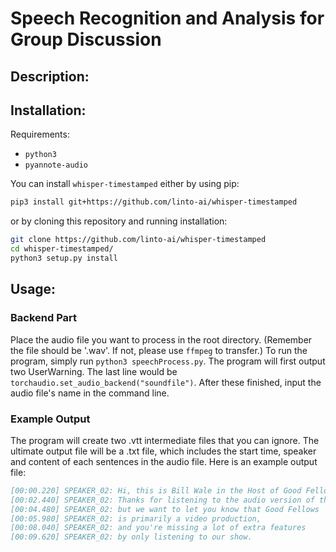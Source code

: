 # Speech Recognition and Analysis for Group Discussion

## Description:


## Installation:
Requirements:
* `python3`
* `pyannote-audio`

You can install `whisper-timestamped` either by using pip:
```bash
pip3 install git+https://github.com/linto-ai/whisper-timestamped
```

or by cloning this repository and running installation:
```bash
git clone https://github.com/linto-ai/whisper-timestamped
cd whisper-timestamped/
python3 setup.py install
```

## Usage:
### Backend Part
Place the audio file you want to process in the root directory. (Remember the file should be '.wav'. If not, please use `ffmpeg` to transfer.)
To run the program, simply run `python3 speechProcess.py`. The program will first output two UserWarning. The last line would be `  torchaudio.set_audio_backend("soundfile")`. After these finished, input the audio file's name in the command line.
### Example Output
The program will create two .vtt intermediate files that you can ignore. The ultimate output file will be a .txt file, which includes the start time, speaker and content of each sentences in the audio file. Here is an example output file:
```bibtex
[00:00.220] SPEAKER_02: Hi, this is Bill Wale in the Host of Good Fellows. 
[00:02.440] SPEAKER_02: Thanks for listening to the audio version of the show, 
[00:04.480] SPEAKER_02: but we want to let you know that Good Fellows
[00:05.980] SPEAKER_02: is primarily a video production,
[00:08.040] SPEAKER_02: and you're missing a lot of extra features
[00:09.620] SPEAKER_02: by only listening to our show.
```